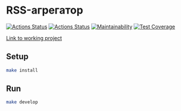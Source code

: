 # RSS-агрегатор

[![Actions Status](https://github.com/mikhailmogilnikov/frontend-project-11/actions/workflows/hexlet-check.yml/badge.svg)](https://github.com/mikhailmogilnikov/frontend-project-11/actions)
[![Actions Status](https://github.com/mikhailmogilnikov/frontend-project-11/actions/workflows/nodejs.yml/badge.svg)](https://github.com/mikhailmogilnikov/frontend-project-11/actions)
[![Maintainability](https://api.codeclimate.com/v1/badges/c31f2b96bb457a01afa5/maintainability)](https://codeclimate.com/github/mikhailmogilnikov/frontend-project-11/maintainability)
[![Test Coverage](https://api.codeclimate.com/v1/badges/c31f2b96bb457a01afa5/test_coverage)](https://codeclimate.com/github/mikhailmogilnikov/frontend-project-11/test_coverage)

[Link to working project](rssagregator-three.vercel.app)

## Setup

```sh
make install
```

## Run

```sh
make develop
```
